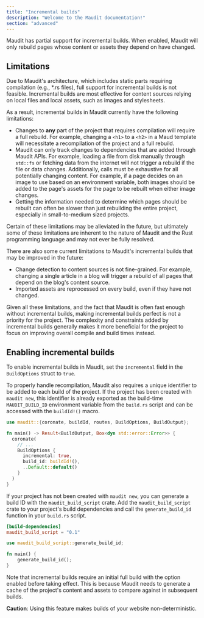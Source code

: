 ```yaml
---
title: "Incremental builds"
description: "Welcome to the Maudit documentation!"
section: "advanced"
---
```


Maudit has partial support for incremental builds. When enabled, Maudit will only rebuild pages whose content or assets they depend on have changed.

## Limitations

Due to Maudit's architecture, which includes static parts requiring compilation (e.g., \*.rs files), full support for incremental builds is not feasible. Incremental builds are most effective for content sources relying on local files and local assets, such as images and stylesheets.

As a result, incremental builds in Maudit currently have the following limitations:

- Changes to **any** part of the project that requires compilation will require a full rebuild. For example, changing a `<h1>` to a `<h2>` in a Maud template will necessitate a recompilation of the project and a full rebuild.
- Maudit can only track changes to dependencies that are added through Maudit APIs. For example, loading a file from disk manually through `std::fs` or fetching data from the internet will not trigger a rebuild if the file or data changes. Additionally, calls must be exhaustive for all potentially changing content. For example, if a page decides on an image to use based on an environment variable, both images should be added to the page's assets for the page to be rebuilt when either image changes.
- Getting the information needed to determine which pages should be rebuilt can often be slower than just rebuilding the entire project, especially in small-to-medium sized projects.

Certain of these limitations may be alleviated in the future, but ultimately some of these limitations are inherent to the nature of Maudit and the Rust programming language and may not ever be fully resolved.

There are also some current limitations to Maudit's incremental builds that may be improved in the future:

- Change detection to content sources is not fine-grained. For example, changing a single article in a blog will trigger a rebuild of all pages that depend on the blog's content source.
- Imported assets are reprocessed on every build, even if they have not changed.

Given all these limitations, and the fact that Maudit is often fast enough without incremental builds, making incremental builds perfect is not a priority for the project. The complexity and constraints added by incremental builds generally makes it more beneficial for the project to focus on improving overall compile and build times instead.

## Enabling incremental builds

To enable incremental builds in Maudit, set the `incremental` field in the `BuildOptions` struct to `true`.

To properly handle recompilation, Maudit also requires a unique identifier to be added to each build of the project. If the project has been created with `maudit new`, this identifier is already exported as the build-time `MAUDIT_BUILD_ID` environment variable from the `build.rs` script and can be accessed with the `buildId!()` macro.

```rust
use maudit::{coronate, buildId, routes, BuildOptions, BuildOutput};

fn main() -> Result<BuildOutput, Box<dyn std::error::Error>> {
  coronate(
    // ...
    BuildOptions {
      incremental: true,
      build_id: buildId!(),
      ..Default::default()
    }
  )
}
```

If your project has not been created with `maudit new`, you can generate a build ID with the `maudit_build_script` crate. Add the `maudit_build_script` crate to your project's build dependencies and call the `generate_build_id` function in your `build.rs` script.

```toml
[build-dependencies]
maudit_build_script = "0.1"
```

```rust
use maudit_build_script::generate_build_id;

fn main() {
    generate_build_id();
}
```

Note that incremental builds require an initial full build with the option enabled before taking effect. This is because Maudit needs to generate a cache of the project's content and assets to compare against in subsequent builds.

**Caution**: Using this feature makes builds of your website non-deterministic.
